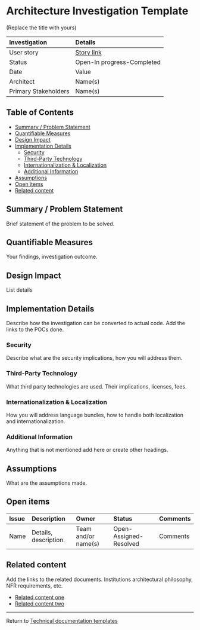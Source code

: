 # Architecture Investigation Template
(Replace the title with yours)

| Investigation        | Details                    |
|:---------------------|:---------------------------|
| User story           | [Story link](#)            |
| Status               | Open-In progress-Completed |
| Date                 | Value                      |
| Architect            | Name(s)                    |
| Primary Stakeholders | Name(s)                    |

## Table of Contents
* [Summary / Problem Statement](#summary--problem-statement)
* [Quantifiable Measures](#quantifiable-measures)
* [Design Impact](#design-impact)
* [Implementation Details](#implementation-details)
  * [Security](#security)
  * [Third-Party Technology](#third-party-technology)
  * [Internationalization & Localization](#internationalization--localization)
  * [Additional Information](#additional-information)
* [Assumptions](#assumptions)
* [Open items](#open-items)
* [Related content](#related-content)


## Summary / Problem Statement
Brief statement of the problem to be solved.

## Quantifiable Measures
Your findings, investigation outcome.

## Design Impact
List details
  
## Implementation Details
Describe how the investigation can be converted to actual code. Add the links to the POCs done.

### Security
Describe what are the security implications, how you will address them.

### Third-Party Technology
What third party technologies are used. Their implications, licenses, fees.

### Internationalization & Localization
How you will address language bundles, how to handle both localization and internationalization.

### Additional Information
Anything that is not mentioned add here or create other headings.

## Assumptions
What are the assumptions made.

## Open items
| Issue | Description               | Owner               | Status                  | Comments |
|:------|:--------------------------|:--------------------|:------------------------|:---------|
| Name  | Details, description.     | Team and/or name(s) | Open-Assigned-Resolved  | Comments |

## Related content
Add the links to the related documents. Institutions  architectural philosophy, NFR requirements, etc.
- [Related content one](#)
- [Related content two](#)

---
Return to [Technical documentation templates](../technical-documentation-templates.md)